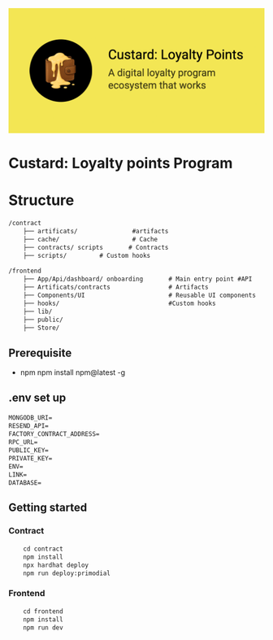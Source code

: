 ![](https://raw.githubusercontent.com/Custard-Technology/custard-app/refs/heads/main/frontend/public/hom2.png)

# Custard: Loyalty points Program
# Structure 
```
/contract
    ├── artificats/               #artifacts
    ├── cache/                    # Cache
    ├── contracts/ scripts       # Contracts
    ├── scripts/         # Custom hooks
```
```   
/frontend
    ├── App/Api/dashboard/ onboarding       # Main entry point #API
    ├── Artificats/contracts                # Artifacts
    ├── Components/UI                       # Reusable UI components
    ├── hooks/                              #Custom hooks
    ├── lib/        
    ├── public/        
    ├── Store/
```

## Prerequisite
- npm
npm install npm@latest -g



## .env set up
```
MONGODB_URI=
RESEND_API=
FACTORY_CONTRACT_ADDRESS=
RPC_URL=
PUBLIC_KEY=
PRIVATE_KEY=
ENV=
LINK=
DATABASE=
```
   
## Getting started

### Contract
```
    cd contract
    npm install
    npx hardhat deploy
    npm run deploy:primodial
```

### Frontend
```
    cd frontend
    npm install
    npm run dev
```




